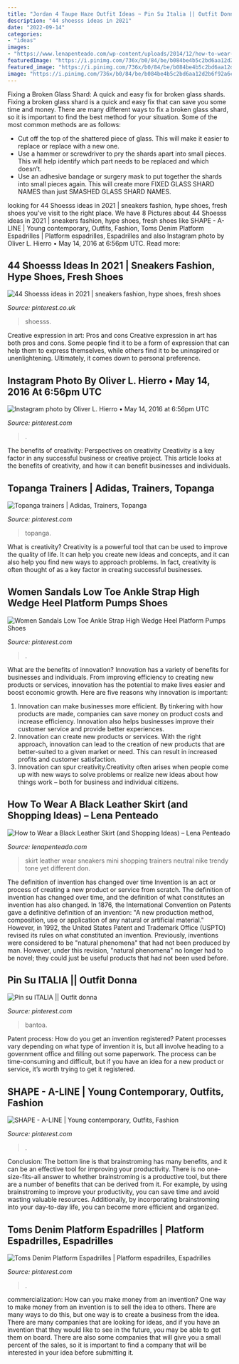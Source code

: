 ```yaml
---
title: "Jordan 4 Taupe Haze Outfit Ideas ~ Pin Su Italia || Outfit Donna"
description: "44 shoesss ideas in 2021"
date: "2022-09-14"
categories:
- "ideas"
images:
- "https://www.lenapenteado.com/wp-content/uploads/2014/12/how-to-wear-a-black-leather-skirt.jpg"
featuredImage: "https://i.pinimg.com/736x/b0/84/be/b084be4b5c2bd6aa12d2b6f92a6ca7f3.jpg"
featured_image: "https://i.pinimg.com/736x/b0/84/be/b084be4b5c2bd6aa12d2b6f92a6ca7f3.jpg"
image: "https://i.pinimg.com/736x/b0/84/be/b084be4b5c2bd6aa12d2b6f92a6ca7f3.jpg"
---
```



Fixing a Broken Glass Shard: A quick and easy fix for broken glass shards.
Fixing a broken glass shard is a quick and easy fix that can save you some time and money. There are many different ways to fix a broken glass shard, so it is important to find the best method for your situation. Some of the most common methods are as follows:
- Cut off the top of the shattered piece of glass. This will make it easier to replace or replace with a new one.
- Use a hammer or screwdriver to pry the shards apart into small pieces. This will help identify which part needs to be replaced and which doesn’t.
- Use an adhesive bandage or surgery mask to put together the shards into small pieces again. This will create more FIXED GLASS SHARD NAMES than just SMASHED GLASS SHARD NAMES.

	

		
looking for 44 Shoesss ideas in 2021 | sneakers fashion, hype shoes, fresh shoes you've visit to the right place. We have 8 Pictures about 44 Shoesss ideas in 2021 | sneakers fashion, hype shoes, fresh shoes like SHAPE - A-LINE | Young contemporary, Outfits, Fashion, Toms Denim Platform Espadrilles | Platform espadrilles, Espadrilles and also Instagram photo by Oliver L. Hierro • May 14, 2016 at 6:56pm UTC. Read more:
		
    
## 44 Shoesss Ideas In 2021 | Sneakers Fashion, Hype Shoes, Fresh Shoes

<img loading=lazy src="https://i.pinimg.com/474x/63/56/3f/63563ff3362ff4859f444f711587fce3.jpg" onerror="this.onerror=null;this.src='https://tse3.mm.bing.net/th?id=OIP.qO32IlZVqVS9UDj5PbUeUgAAAA&amp;pid=15.1';" alt="44 Shoesss ideas in 2021 | sneakers fashion, hype shoes, fresh shoes">

_Source: pinterest.co.uk_

>shoesss. 

	

Creative expression in art: Pros and cons
Creative expression in art has both pros and cons. Some people find it to be a form of expression that can help them to express themselves, while others find it to be uninspired or unenlightening. Ultimately, it comes down to personal preference.

    
## Instagram Photo By Oliver L. Hierro • May 14, 2016 At 6:56pm UTC

<img loading=lazy src="https://i.pinimg.com/originals/0a/5e/f2/0a5ef2270b095ab53013ba2ad083a0ea.jpg" onerror="this.onerror=null;this.src='https://tse1.mm.bing.net/th?id=OIP.wZRXKETb7jRv9KkqvOGozQHaHa&amp;pid=15.1';" alt="Instagram photo by Oliver L. Hierro • May 14, 2016 at 6:56pm UTC">

_Source: pinterest.com_

>. 

	

The benefits of creativity: Perspectives on creativity
Creativity is a key factor in any successful business or creative project. This article looks at the benefits of creativity, and how it can benefit businesses and individuals.

    
## Topanga Trainers | Adidas, Trainers, Topanga

<img loading=lazy src="https://i.pinimg.com/736x/16/fd/4b/16fd4b301d133ea081043312afdee086--youth-trainers.jpg" onerror="this.onerror=null;this.src='https://tse2.mm.bing.net/th?id=OIP.uiv6w3eOx3eJrMuixlsMlwHaIM&amp;pid=15.1';" alt="Topanga trainers | Adidas, Trainers, Topanga">

_Source: pinterest.com_

>topanga. 

	

What is creativity?
Creativity is a powerful tool that can be used to improve the quality of life. It can help you create new ideas and concepts, and it can also help you find new ways to approach problems. In fact, creativity is often thought of as a key factor in creating successful businesses.

    
## Women Sandals Low Toe Ankle Strap High Wedge Heel Platform Pumps Shoes

<img loading=lazy src="https://i.pinimg.com/736x/b0/84/be/b084be4b5c2bd6aa12d2b6f92a6ca7f3.jpg" onerror="this.onerror=null;this.src='https://tse3.mm.bing.net/th?id=OIP.8-hr020A3r8zW8kgG3S4EAHaHa&amp;pid=15.1';" alt="Women Sandals Low Toe Ankle Strap High Wedge Heel Platform Pumps Shoes">

_Source: pinterest.com_

>. 

	

What are the benefits of innovation?
Innovation has a variety of benefits for businesses and individuals. From improving efficiency to creating new products or services, innovation has the potential to make lives easier and boost economic growth. Here are five reasons why innovation is important: 
1. Innovation can make businesses more efficient. By tinkering with how products are made, companies can save money on product costs and increase efficiency. Innovation also helps businesses improve their customer service and provide better experiences. 
2. Innovation can create new products or services. With the right approach, innovation can lead to the creation of new products that are better-suited to a given market or need. This can result in increased profits and customer satisfaction. 
3. Innovation can spur creativity.Creativity often arises when people come up with new ways to solve problems or realize new ideas about how things work – both for business and individual citizens.

    
## How To Wear A Black Leather Skirt (and Shopping Ideas) – Lena Penteado

<img loading=lazy src="https://www.lenapenteado.com/wp-content/uploads/2014/12/how-to-wear-a-black-leather-skirt.jpg" onerror="this.onerror=null;this.src='https://tse2.mm.bing.net/th?id=OIP.TkagPPgF5HfBZYXIJnzBbAHaLM&amp;pid=15.1';" alt="How to Wear a Black Leather Skirt (and Shopping Ideas) – Lena Penteado">

_Source: lenapenteado.com_

>skirt leather wear sneakers mini shopping trainers neutral nike trendy tone yet different don. 

	

The definition of invention has changed over time
Invention is an act or process of creating a new product or service from scratch. The definition of invention has changed over time, and the definition of what constitutes an invention has also changed.  In 1876, the International Convention on Patents gave a definitive definition of an invention: "A new production method, composition, use or application of any natural or artificial material." 
However, in 1992, the United States Patent and Trademark Office (USPTO) revised its rules on what constituted an invention. Previously, inventions were considered to be "natural phenomena" that had not been produced by man. However, under this revision, "natural phenomena" no longer had to be novel; they could just be useful products that had not been used before.

    
## Pin Su ITALIA || Outfit Donna

<img loading=lazy src="https://i.pinimg.com/originals/6d/b5/7d/6db57dab6def878ac5296aa98014fff1.jpg" onerror="this.onerror=null;this.src='https://tse3.mm.bing.net/th?id=OIP.rRmLPr662CAhaGwmWt3bOAHaHa&amp;pid=15.1';" alt="Pin su ITALIA || Outfit donna">

_Source: pinterest.com_

>bantoa. 

	

Patent process: How do you get an invention registered?
Patent processes vary depending on what type of invention it is, but all involve heading to a government office and filling out some paperwork. The process can be time-consuming and difficult, but if you have an idea for a new product or service, it’s worth trying to get it registered.

    
## SHAPE - A-LINE | Young Contemporary, Outfits, Fashion

<img loading=lazy src="https://i.pinimg.com/originals/2d/84/7c/2d847c67968174e5bc37d6c6e4417d71.jpg" onerror="this.onerror=null;this.src='https://tse4.mm.bing.net/th?id=OIP.F5tcbhw0Uscs9cWcavXLdgHaLH&amp;pid=15.1';" alt="SHAPE - A-LINE | Young contemporary, Outfits, Fashion">

_Source: pinterest.com_

>. 

	

Conclusion: The bottom line is that brainstroming has many benefits, and it can be an effective tool for improving your productivity.
There is no one-size-fits-all answer to whether brainstroming is a productive tool, but there are a number of benefits that can be derived from it. For example, by using brainstroming to improve your productivity, you can save time and avoid wasting valuable resources. Additionally, by incorporating brainstroming into your day-to-day life, you can become more efficient and organized.

    
## Toms Denim Platform Espadrilles | Platform Espadrilles, Espadrilles

<img loading=lazy src="https://i.pinimg.com/originals/4b/f5/21/4bf52138901cde77e8a4d0dfda0a12a7.png" onerror="this.onerror=null;this.src='https://tse2.mm.bing.net/th?id=OIP.h7XI5Fvf5uQXh7xSu6WyRwHaWO&amp;pid=15.1';" alt="Toms Denim Platform Espadrilles | Platform espadrilles, Espadrilles">

_Source: pinterest.com_

>. 

	

commercialization: How can you make money from an invention?
One way to make money from an invention is to sell the idea to others. There are many ways to do this, but one way is to create a business from the idea. There are many companies that are looking for ideas, and if you have an invention that they would like to see in the future, you may be able to get them on board. There are also some companies that will give you a small percent of the sales, so it is important to find a company that will be interested in your idea before submitting it.

